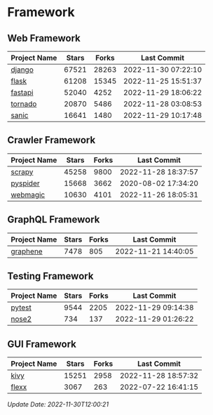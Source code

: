 # Framework

## Web Framework
| Project Name | Stars | Forks | Last Commit |
| ------------ | ----- | ----- | ----------- |
| [django](https://github.com/django/django) | 67521 | 28263 | 2022-11-30 07:22:10 |
| [flask](https://github.com/pallets/flask) | 61208 | 15345 | 2022-11-25 15:51:37 |
| [fastapi](https://github.com/tiangolo/fastapi) | 52040 | 4252 | 2022-11-29 18:06:22 |
| [tornado](https://github.com/tornadoweb/tornado) | 20870 | 5486 | 2022-11-28 03:08:53 |
| [sanic](https://github.com/sanic-org/sanic) | 16641 | 1480 | 2022-11-29 10:17:48 |

## Crawler Framework
| Project Name | Stars | Forks | Last Commit |
| ------------ | ----- | ----- | ----------- |
| [scrapy](https://github.com/scrapy/scrapy) | 45258 | 9800 | 2022-11-28 18:37:57 |
| [pyspider](https://github.com/binux/pyspider) | 15668 | 3662 | 2020-08-02 17:34:20 |
| [webmagic](https://github.com/code4craft/webmagic) | 10630 | 4101 | 2022-11-26 18:05:31 |

## GraphQL Framework
| Project Name | Stars | Forks | Last Commit |
| ------------ | ----- | ----- | ----------- |
| [graphene](https://github.com/graphql-python/graphene) | 7478 | 805 | 2022-11-21 14:40:05 |

## Testing Framework
| Project Name | Stars | Forks | Last Commit |
| ------------ | ----- | ----- | ----------- |
| [pytest](https://github.com/pytest-dev/pytest) | 9544 | 2205 | 2022-11-29 09:14:38 |
| [nose2](https://github.com/nose-devs/nose2) | 734 | 137 | 2022-11-29 01:26:22 |

## GUI Framework
| Project Name | Stars | Forks | Last Commit |
| ------------ | ----- | ----- | ----------- |
| [kivy](https://github.com/kivy/kivy) | 15251 | 2958 | 2022-11-28 18:57:32 |
| [flexx](https://github.com/flexxui/flexx) | 3067 | 263 | 2022-07-22 16:41:15 |

*Update Date: 2022-11-30T12:00:21*